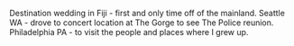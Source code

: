 Destination wedding in Fiji - first and only time off of the mainland.
Seattle WA - drove to concert location at The Gorge to see The Police reunion.
Philadelphia PA - to visit the people and places where I grew up.
